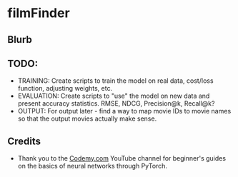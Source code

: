 # filmFinder

## Blurb

## TODO:
- TRAINING: Create scripts to train the model on real data, cost/loss function, adjusting weights, etc.
- EVALUATION: Create scripts to "use" the model on new data and present accuracy statistics. RMSE, NDCG, Precision@k, Recall@k? 
- OUTPUT: For output later - find a way to map movie IDs to movie names so that the output movies actually make sense.

## Credits
- Thank you to the [Codemy.com](https://www.youtube.com/@Codemycom) YouTube channel for beginner's guides on the basics of neural networks through PyTorch.